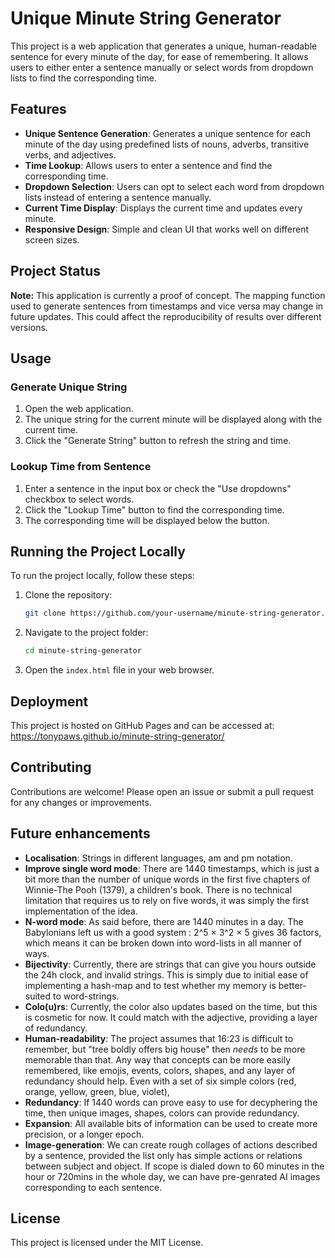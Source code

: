# Unique Minute String Generator

This project is a web application that generates a unique, human-readable sentence for every minute of the day, for ease of remembering. It allows users to either enter a sentence manually or select words from dropdown lists to find the corresponding time.

## Features

- **Unique Sentence Generation**: Generates a unique sentence for each minute of the day using predefined lists of nouns, adverbs, transitive verbs, and adjectives.
- **Time Lookup**: Allows users to enter a sentence and find the corresponding time.
- **Dropdown Selection**: Users can opt to select each word from dropdown lists instead of entering a sentence manually.
- **Current Time Display**: Displays the current time and updates every minute.
- **Responsive Design**: Simple and clean UI that works well on different screen sizes.

## Project Status

**Note:** This application is currently a proof of concept. The mapping function used to generate sentences from timestamps and vice versa may change in future updates. This could affect the reproducibility of results over different versions.

## Usage

### Generate Unique String

1. Open the web application.
2. The unique string for the current minute will be displayed along with the current time.
3. Click the "Generate String" button to refresh the string and time.

### Lookup Time from Sentence

1. Enter a sentence in the input box or check the "Use dropdowns" checkbox to select words.
2. Click the "Lookup Time" button to find the corresponding time.
3. The corresponding time will be displayed below the button.

## Running the Project Locally

To run the project locally, follow these steps:

1. Clone the repository:
   ```sh
   git clone https://github.com/your-username/minute-string-generator.git

2. Navigate to the project folder:
    ```sh
    cd minute-string-generator

3. Open the `index.html` file in your web browser.

## Deployment

This project is hosted on GitHub Pages and can be accessed at:
https://tonypaws.github.io/minute-string-generator/

## Contributing

Contributions are welcome! Please open an issue or submit a pull request for any changes or improvements.

## Future enhancements
- **Localisation**: Strings in different languages, am and pm notation.
- **Improve single word mode**: There are 1440 timestamps, which is just a bit more than the number of unique words in the first five chapters of Winnie-The Pooh (1379), a children's book. There is no technical limitation that requires us to rely on five words, it was simply the first implementation of the idea.
- **N-word mode**: As said before, there are 1440 minutes in a day. The Babylonians left us with a good system : 2^5 × 3^2 × 5 gives 36 factors, which means it can be broken down into word-lists in all manner of ways.
- **Bijectivity**: Currently, there are strings that can give you hours outside the 24h clock, and invalid strings. This is simply due to initial ease of implementing a hash-map and to test whether my memory is better-suited to word-strings. 
- **Colo(u)rs**: Currently, the color also updates based on the time, but this is cosmetic for now. It could match with the adjective, providing a layer of redundancy.
- **Human-readability**: The project assumes that 16:23 is difficult to remember, but "tree boldly offers big house" then *needs* to be more memorable than that. Any way that concepts can be more easily remembered, like emojis, events, colors, shapes, and any layer of redundancy should help. Even with a set of six simple colors (red, orange, yellow, green, blue, violet), 
- **Redundancy**: If 1440 words can prove easy to use for decyphering the time, then unique images, shapes, colors can provide redundancy.
- **Expansion**: All available bits of information can be used to create more precision, or a longer epoch.
- **Image-generation**: We can create rough collages of actions described by a sentence, provided the list only has simple actions or relations between subject and object. If scope is dialed down to 60 minutes in the hour or 720mins in the whole day, we can have pre-genrated AI images corresponding to each sentence.

## License

This project is licensed under the MIT License.


